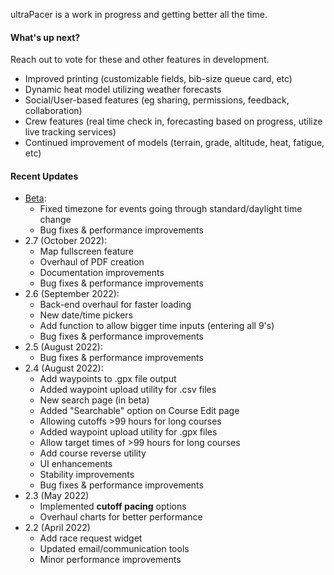 ultraPacer is a work in progress and getting better all the time.

#### What's up next?
Reach out to vote for these and other features in development.
- Improved printing (customizable fields, bib-size queue card, etc)
- Dynamic heat model utilizing weather forecasts
- Social/User-based features (eg sharing, permissions, feedback,
  collaboration)
- Crew features (real time check in, forecasting based on progress, utilize
  live tracking services)
- Continued improvement of models (terrain, grade, altitude, heat, fatigue,
  etc)

#### Recent Updates
- [Beta](https://beta.ultrapacer.com):
  - Fixed timezone for events going through standard/daylight time change
  - Bug fixes & performance improvements
- 2.7 (October 2022):
  - Map fullscreen feature
  - Overhaul of PDF creation
  - Documentation improvements
  - Bug fixes & performance improvements
- 2.6 (September 2022):
  - Back-end overhaul for faster loading
  - New date/time pickers
  - Add function to allow bigger time inputs (entering all 9's)
  - Bug fixes & performance improvements
- 2.5 (August 2022):
  - Bug fixes & performance improvements
- 2.4 (August 2022):
  - Add waypoints to .gpx file output
  - Added waypoint upload utility for .csv files
  - New search page (in beta)
  - Added "Searchable" option on Course Edit page
  - Allowing cutoffs >99 hours for long courses
  - Added waypoint upload utility for .gpx files
  - Allow target times of >99 hours for long courses
  - Add course reverse utility
  - UI enhancements
  - Stability improvements
  - Bug fixes & performance improvements
- 2.3 (May 2022)
  - Implemented **cutoff pacing** options
  - Overhaul charts for better performance
- 2.2 (April 2022)
  - Add race request widget
  - Updated email/communication tools
  - Minor performance improvements
